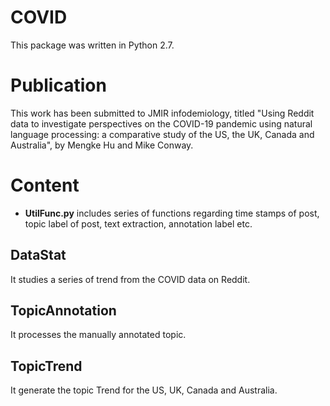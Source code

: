 # COVID
This package was written in Python 2.7.

# Publication
This work has been submitted to JMIR infodemiology, titled "Using Reddit data to investigate perspectives on the COVID-19 pandemic using natural language processing: a comparative study of the US, the UK, Canada and Australia", by Mengke Hu and Mike Conway.

# Content
- **UtilFunc.py** includes series of functions regarding time stamps of post, topic label of post, text extraction, annotation label etc.

## DataStat
It studies a series of trend from the COVID data on Reddit.

## TopicAnnotation
It processes the manually annotated topic.

## TopicTrend
It generate the topic Trend for the US, UK, Canada and Australia.